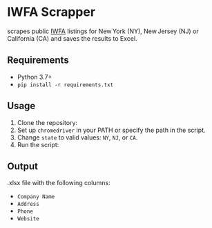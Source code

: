 # IWFA Scrapper
scrapes public [IWFA](https://www.findawarehouse.org/SearchFAW) listings for New York (NY), New Jersey (NJ) or California (CA) and saves the results to Excel.
## Requirements
- Python 3.7+
- `pip install -r requirements.txt`
## Usage
1. Clone the repository:
2. Set up `chromedriver` in your PATH or specify the path in the script.
3. Change `state` to valid values: `NY`, `NJ`, or `CA`.
4. Run the script:
## Output
.xlsx file with the following columns:
- `Company Name`
- `Address`
- `Phone`
- `Website`